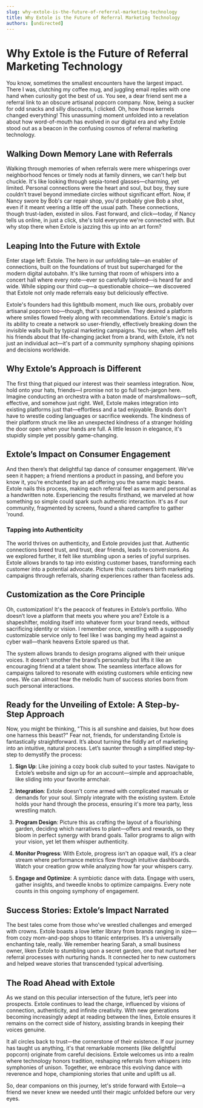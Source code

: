 ```yaml
---
slug: why-extole-is-the-future-of-referral-marketing-technology
title: Why Extole is the Future of Referral Marketing Technology
authors: [undirected]
---
```



# Why Extole is the Future of Referral Marketing Technology

You know, sometimes the smallest encounters have the largest impact. There I was, clutching my coffee mug, and juggling email replies with one hand when curiosity got the best of us. You see, a dear friend sent me a referral link to an obscure artisanal popcorn company. Now, being a sucker for odd snacks and silly discounts, I clicked. Oh, how those kernels changed everything! This unassuming moment unfolded into a revelation about how word-of-mouth has evolved in our digital era and why Extole stood out as a beacon in the confusing cosmos of referral marketing technology.

## Walking Down Memory Lane with Referrals

Walking through memories of when referrals were mere whisperings over neighborhood fences or timely nods at family dinners, we can't help but chuckle. It's like looking through sepia-toned glasses—charming, yet limited. Personal connections were the heart and soul, but boy, they sure couldn’t travel beyond immediate circles without significant effort. Now, if Nancy swore by Bob's car repair shop, you'd probably give Bob a shot, even if it meant veering a little off the usual path. These connections, though trust-laden, existed in silos. Fast forward, and click—today, if Nancy tells us online, in just a click, she's told everyone we're connected with. But why stop there when Extole is jazzing this up into an art form?

## Leaping Into the Future with Extole

Enter stage left: Extole. The hero in our unfolding tale—an enabler of connections, built on the foundations of trust but supercharged for the modern digital autobahn. It's like turning that room of whispers into a concert hall where every note—ever so carefully tailored—is heard far and wide. While sipping our third cup—a questionable choice—we discovered that Extole not only made referrals easy but deliciously effective.

Extole's founders had this lightbulb moment, much like ours, probably over artisanal popcorn too—though, that's speculative. They desired a platform where smiles flowed freely along with recommendations. Extole's magic is its ability to create a network so user-friendly, effectively breaking down the invisible walls built by typical marketing campaigns. You see, when Jeff tells his friends about that life-changing jacket from a brand, with Extole, it’s not just an individual act—it's part of a community symphony shaping opinions and decisions worldwide.

## Why Extole’s Approach is Different

The first thing that piqued our interest was their seamless integration. Now, hold onto your hats, friends—I promise not to go full tech-jargon here. Imagine conducting an orchestra with a baton made of marshmallows—soft, effective, and somehow just right. Well, Extole makes integration into existing platforms just that—effortless and a tad enjoyable. Brands don’t have to wrestle coding languages or sacrifice weekends. The kindness of their platform struck me like an unexpected kindness of a stranger holding the door open when your hands are full. A little lesson in elegance, it's stupidly simple yet possibly game-changing.

## Extole’s Impact on Consumer Engagement

And then there’s that delightful tap dance of consumer engagement. We’ve seen it happen; a friend mentions a product in passing, and before you know it, you’re enchanted by an ad offering you the same magic beans. Extole nails this process, making each referral feel as warm and personal as a handwritten note. Experiencing the results firsthand, we marveled at how something so simple could spark such authentic interaction. It's as if our community, fragmented by screens, found a shared campfire to gather 'round.

### Tapping into Authenticity

The world thrives on authenticity, and Extole provides just that. Authentic connections breed trust, and trust, dear friends, leads to conversions. As we explored further, it felt like stumbling upon a series of joyful surprises. Extole allows brands to tap into existing customer bases, transforming each customer into a potential advocate. Picture this: customers birth marketing campaigns through referrals, sharing experiences rather than faceless ads.

## Customization as the Core Principle

Oh, customization! It's the peacock of features in Extole’s portfolio. Who doesn’t love a platform that meets you where you are? Extole is a shapeshifter, molding itself into whatever form your brand needs, without sacrificing identity or vision. I remember once, wrestling with a supposedly customizable service only to feel like I was banging my head against a cyber wall—thank heavens Extole spared us that.

The system allows brands to design programs aligned with their unique voices. It doesn’t smother the brand’s personality but lifts it like an encouraging friend at a talent show. The seamless interface allows for campaigns tailored to resonate with existing customers while enticing new ones. We can almost hear the melodic hum of success stories born from such personal interactions.

## Ready for the Unveiling of Extole: A Step-by-Step Approach

Now, you might be thinking, "This is all sunshine and daisies, but how does one harness this beast?" Fear not, friends, for understanding Extole is fantastically straightforward. It’s about turning the fiddly art of marketing into an intuitive, natural process. Let’s saunter through a simplified step-by-step to demystify the process:

1. **Sign Up**: Like joining a cozy book club suited to your tastes. Navigate to Extole’s website and sign up for an account—simple and approachable, like sliding into your favorite armchair.

2. **Integration**: Extole doesn't come armed with complicated manuals or demands for your soul. Simply integrate with the existing system. Extole holds your hand through the process, ensuring it's more tea party, less wrestling match.

3. **Program Design**: Picture this as crafting the layout of a flourishing garden, deciding which narratives to plant—offers and rewards, so they bloom in perfect synergy with brand goals. Tailor programs to align with your vision, yet let them whisper authenticity.

4. **Monitor Progress**: With Extole, progress isn't an opaque wall, it’s a clear stream where performance metrics flow through intuitive dashboards. Watch your creation grow while analyzing how far your whispers carry.

5. **Engage and Optimize**: A symbiotic dance with data. Engage with users, gather insights, and tweedle knobs to optimize campaigns. Every note counts in this ongoing symphony of engagement.

## Success Stories: Extole’s Impact Narrated

The best tales come from those who've wrestled challenges and emerged with crowns. Extole boasts a love letter library from brands ranging in size—from cozy mom-and-pop shops to titanic enterprises. It’s a universally enchanting tale, really. We remember hearing Sarah, a small business owner, liken Extole to stumbling upon a secret garden, one that nurtured her referral processes with nurturing hands. It connected her to new customers and helped weave stories that transcended typical advertising.

## The Road Ahead with Extole

As we stand on this peculiar intersection of the future, let’s peer into prospects. Extole continues to lead the charge, influenced by visions of connection, authenticity, and infinite creativity. With new generations becoming increasingly adept at reading between the lines, Extole ensures it remains on the correct side of history, assisting brands in keeping their voices genuine.

It all circles back to trust—the cornerstone of their existence. If our journey has taught us anything, it's that remarkable moments (like delightful popcorn) originate from careful decisions. Extole welcomes us into a realm where technology honors tradition, reshaping referrals from whispers into symphonies of unison. Together, we embrace this evolving dance with reverence and hope, championing stories that unite and uplift us all.

So, dear companions on this journey, let's stride forward with Extole—a friend we never knew we needed until their magic unfolded before our very eyes.